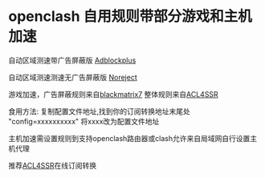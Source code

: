 # openclash 自用规则带部分游戏和主机加速

自动区域测速带广告屏蔽版 [Adblockplus](https://raw.githubusercontent.com/xhmax1018/openclash/main/AdblockPlus.ini)

自动区域测速测速无广告屏蔽版 [Noreject](https://raw.githubusercontent.com/xhmax1018/openclash/main/NoReject.ini)

游戏加速，广告屏蔽规则来自[blackmatrix7](https://github.com/blackmatrix7/ios_rule_script/blob/master/rule/Clash/README.md)
整体规则来自[ACL4SSR](https://github.com/ACL4SSR/ACL4SSR/tree/master/Clash/config)

食用方法: 复制配置文件地址,找到你的订阅转换地址末尾处 "config=xxxxxxxxxx"  将xxxx改为配置文件地址

主机加速需设置规则到支持openclash路由器或clash允许来自局域网自行设置主机代理

推荐[ACL4SSR](https://acl4ssr.netlify.app/)在线订阅转换

